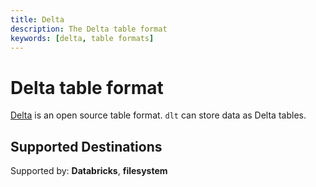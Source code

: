 ```yaml
---
title: Delta
description: The Delta table format
keywords: [delta, table formats]
---
```


# Delta table format

[Delta](https://delta.io/) is an open source table format. `dlt` can store data as Delta tables.

## Supported Destinations

Supported by: **Databricks**, **filesystem**
